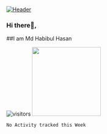
[![Header](https://i.ibb.co/q9R9TKd/MD-HABIBUL-HASAN.jpg "Header")](https://some-url.dev/)
### Hi there👏,
##I am Md Habibul Hasan

![visitors](https://visitor-badge.glitch.me/badge?page_id=developerep2019.developerep2019)
<img height="180em" src="https://github-readme-stats.vercel.app/api?username=developerep2019&show_icons=true&hide_border=true&&count_private=true&include_all_commits=true" />
<!--START_SECTION:waka-->
```text
No Activity tracked this Week
```
<!--END_SECTION:waka-->
